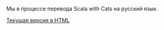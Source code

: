 Мы в процессе перевода Scala with Cats на русский язык.

[Текущая версия в HTML](https://fpspecialty.github.io/read-scala-with-cats-ru/scala-with-cats.html)
